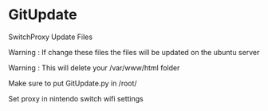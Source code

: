 # GitUpdate
SwitchProxy Update Files

Warning : If change these files the files will be updated on the ubuntu server

Warning : This will delete your /var/www/html folder

Make sure to put GitUpdate.py in /root/

Set proxy in nintendo switch wifi settings
